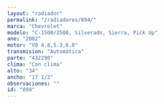 ```yaml
---
layout: "radiador"
permalink: "/radiadores/894/"
marca: "Chevrolet"
modelo: "C-1500/2500, Silverado, Sierra, Pick Up"
ano: "2002"
motor: "V8 4.8,5.3,6.0"
transmision: "Automática"
parte: "432298"
clima: "Con clima"
alto: "34"
ancho: "17 1/2"
observaciones: ""
id: "894"
---
```


